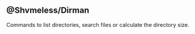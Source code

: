 ## **@Shvmeless/Dirman**

Commands to list directories, search files or calculate the directory size.
